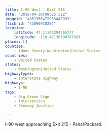 ```yaml
---
title: I-90 West - Exit 215
date: "2018-04-30T09:25:32Z"
imageid: "4851356472933445933"
flickrid: "41096910284"
location:
    latitude: 47.11143294565727
    longitude: -118.47136190767083
places: []
counties:
    - Adams County|Washington|United States
countries:
    - United States
states:
    - Washington|United States
highwaytypes:
    - Interstate Highway
highways:
    - I-90
tags:
    - Big Green Sign
    - Intersection
    - Freeway Junction

---
```

I-90 west approaching Exit 215 - Paha/Packard.